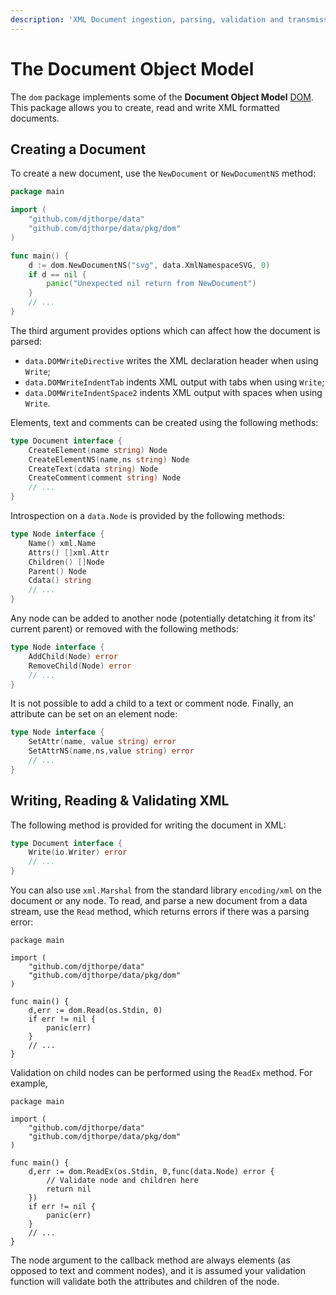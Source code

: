 ```yaml
---
description: 'XML Document ingestion, parsing, validation and transmission'
---
```


# The Document Object Model

The `dom` package implements some of the **Document Object Model** [DOM](https://en.wikipedia.org/wiki/Document_Object_Model). This package allows you to create, read and write XML formatted documents.

## Creating a Document

To create a new document, use the `NewDocument` or `NewDocumentNS` method:

```go
package main

import (
    "github.com/djthorpe/data"
    "github.com/djthorpe/data/pkg/dom"
)

func main() {
    d := dom.NewDocumentNS("svg", data.XmlNamespaceSVG, 0)
    if d == nil {
        panic("Unexpected nil return from NewDocument")
    }
    // ...
}
```

The third argument provides options which can affect how the document is parsed:

* `data.DOMWriteDirective` writes the XML declaration header when using `Write`;
* `data.DOMWriteIndentTab` indents XML output with tabs when using `Write`;
* `data.DOMWriteIndentSpace2` indents XML output with spaces when using `Write`.

Elements, text and comments can be created using the following methods:

```go
type Document interface {
    CreateElement(name string) Node
    CreateElementNS(name,ns string) Node
    CreateText(cdata string) Node
    CreateComment(comment string) Node
    // ...
}
```

Introspection on a `data.Node` is provided by the following methods:

```go
type Node interface {
    Name() xml.Name
    Attrs() []xml.Attr
    Children() []Node
    Parent() Node
    Cdata() string
    // ...
}
```

Any node can be added to another node \(potentially detatching it from its' current parent\) or removed with the following methods:

```go
type Node interface {
    AddChild(Node) error
    RemoveChild(Node) error
    // ...
}
```

It is not possible to add a child to a text or comment node. Finally, an attribute can be set on an element node:

```go
type Node interface {
    SetAttr(name, value string) error
    SetAttrNS(name,ns,value string) error
    // ...
}
```

## Writing, Reading & Validating XML

The following method is provided for writing the document in XML:

```go
type Document interface {
    Write(io.Writer) error
    // ...
}
```

You can also use `xml.Marshal` from the standard library `encoding/xml` on the document or any node. To read, and parse a new document from a data stream, use the `Read` method, which returns errors if there was a parsing error:

```text
package main

import (
    "github.com/djthorpe/data"
    "github.com/djthorpe/data/pkg/dom"
)

func main() {
    d,err := dom.Read(os.Stdin, 0)
    if err != nil {
        panic(err)
    }
    // ...
}
```

Validation on child nodes can be performed using the `ReadEx` method. For example,

```text
package main

import (
    "github.com/djthorpe/data"
    "github.com/djthorpe/data/pkg/dom"
)

func main() {
    d,err := dom.ReadEx(os.Stdin, 0,func(data.Node) error {
        // Validate node and children here
        return nil
    })
    if err != nil {
        panic(err)
    }
    // ...
}
```

The node argument to the callback method are always elements \(as opposed to text and comment nodes\), and it is assumed your validation function will validate both the attributes and children of the node.

